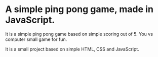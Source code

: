 
# A simple ping pong game, made in JavaScript.


It is a simple ping pong game based on simple scoring out of 5. You vs computer small game for fun. 

It is a small project based on simple HTML, CSS  and JavaScript. 
